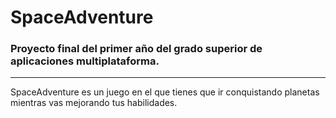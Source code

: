 # SpaceAdventure

### Proyecto final del primer año del grado superior de aplicaciones multiplataforma.
---
SpaceAdventure es un juego en el que tienes que ir conquistando planetas mientras vas mejorando tus habilidades.
